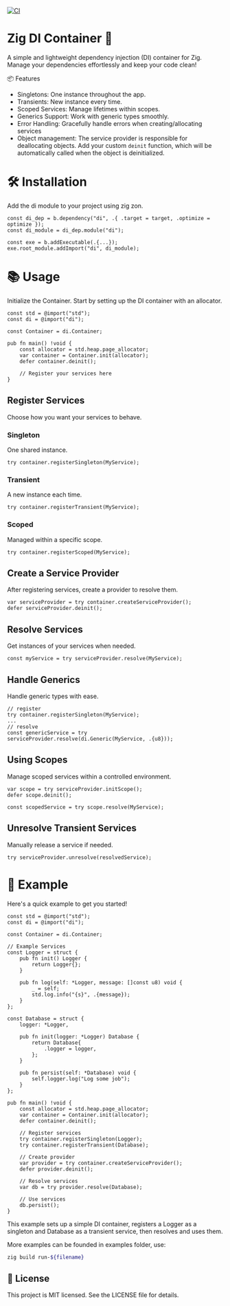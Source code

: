 [![CI](https://github.com/AleksandrShadrin/di.zig/actions/workflows/ci.yml/badge.svg)](https://github.com/AleksandrShadrin/di.zig/actions/workflows/ci.yml)

# Zig DI Container 🚀

A simple and lightweight dependency injection (DI) container for Zig. Manage your dependencies effortlessly and keep your code clean!

📦 Features
* Singletons: One instance throughout the app.
* Transients: New instance every time.
* Scoped Services: Manage lifetimes within scopes.
* Generics Support: Work with generic types smoothly.
* Error Handling: Gracefully handle errors when creating/allocating services
* Object management: The service provider is responsible for deallocating objects. Add your custom `deinit` function, which will be automatically called when the object is deinitialized.

# 🛠️ Installation

Add the di module to your project using zig zon.

```zig
const di_dep = b.dependency("di", .{ .target = target, .optimize = optimize });
const di_module = di_dep.module("di");

const exe = b.addExecutable(.{...});
exe.root_module.addImport("di", di_module);
```

# 📚 Usage

Initialize the Container.
Start by setting up the DI container with an allocator.

```zig
const std = @import("std");
const di = @import("di");

const Container = di.Container;

pub fn main() !void {
    const allocator = std.heap.page_allocator;
    var container = Container.init(allocator);
    defer container.deinit();

    // Register your services here
}
```
## Register Services

Choose how you want your services to behave.

### Singleton

One shared instance.

```zig
try container.registerSingleton(MyService);
```
### Transient

A new instance each time.

```zig
try container.registerTransient(MyService);
```
### Scoped

Managed within a specific scope.

```zig
try container.registerScoped(MyService);
```
## Create a Service Provider

After registering services, create a provider to resolve them.

```zig
var serviceProvider = try container.createServiceProvider();
defer serviceProvider.deinit();
```
## Resolve Services

Get instances of your services when needed.

```zig
const myService = try serviceProvider.resolve(MyService);
```
## Handle Generics

Handle generic types with ease.

```zig
// register
try container.registerSingleton(MyService);
...
// resolve
const genericService = try serviceProvider.resolve(di.Generic(MyService, .{u8}));
```
## Using Scopes

Manage scoped services within a controlled environment.

```zig
var scope = try serviceProvider.initScope();
defer scope.deinit();

const scopedService = try scope.resolve(MyService);
```
## Unresolve Transient Services

Manually release a service if needed.

```zig
try serviceProvider.unresolve(resolvedService);
```

# 🎉 Example

Here's a quick example to get you started!


```zig
const std = @import("std");
const di = @import("di");

const Container = di.Container;

// Example Services
const Logger = struct {
    pub fn init() Logger {
        return Logger{};
    }

    pub fn log(self: *Logger, message: []const u8) void {
        _ = self;
        std.log.info("{s}", .{message});
    }
};

const Database = struct {
    logger: *Logger,

    pub fn init(logger: *Logger) Database {
        return Database{
            .logger = logger,
        };
    }

    pub fn persist(self: *Database) void {
        self.logger.log("Log some job");
    }
};

pub fn main() !void {
    const allocator = std.heap.page_allocator;
    var container = Container.init(allocator);
    defer container.deinit();

    // Register services
    try container.registerSingleton(Logger);
    try container.registerTransient(Database);

    // Create provider
    var provider = try container.createServiceProvider();
    defer provider.deinit();

    // Resolve services
    var db = try provider.resolve(Database);

    // Use services
    db.persist();
}
```

This example sets up a simple DI container, registers a Logger as a singleton and Database as a transient service, then resolves and uses them.

More examples can be founded in examples folder, use:

```sh
zig build run-${filename}
```

## 📄 License

This project is MIT licensed. See the LICENSE file for details.
